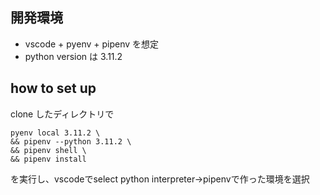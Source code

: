 ## 開発環境
- vscode + pyenv + pipenv を想定
- python version は 3.11.2

## how to set up
clone したディレクトリで
```shell
pyenv local 3.11.2 \
&& pipenv --python 3.11.2 \
&& pipenv shell \
&& pipenv install
```
を実行し、vscodeでselect python interpreter→pipenvで作った環境を選択
